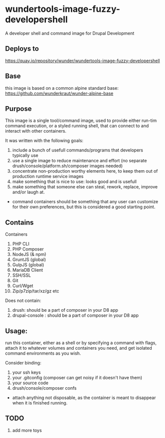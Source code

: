# wundertools-image-fuzzy-developershell
A developer shell and command image for Drupal Development

## Deploys to

https://quay.io/repository/wunder/wundertools-image-fuzzy-developershell

## Base

this image is based on a common alpine standard base: https://github.com/wunderkraut/wunder-alpine-base

## Purpose

This image is a single tool/command image, used to provide either run-tim command execution, or a styled running shell, that can connect to and interact with other containers.

It was written with the following goals:

1. include a bunch of usefull commands/programs that developers typically use
2. use a single image to reduce maintenance and effort (no separate drush/console/platform.sh/composer images needed)
3. concentrate non-production worthy elements here, to keep them out of production runtime service images
4. make something that is nice to use: looks good and is usefull
5. make something that someone else can steal, rework, replace, improve and/or laugh at.

* command containers should be something that any user can customize for their own preferences, but this is considered a good starting point.

## Contains

Containers

1. PHP CLI
2. PHP Composer
3. NodeJS (& npm)
4. GruntJS (global)
5. GulpJS (global)
6. MariaDB Client
7. SSH/SSL
8. Git
9. Curl/Wget
10. Zip/p7zip/tar/xz/gz etc

Does not contain:
1. drush: should be a part of composer in your D8 app
2. drupal-console : should be a part of composer in your D8 app

## Usage:

run this container, either as a shell or by specifying a command with flags, attach it to whatever volumes and containers you need, and get isolated command environments as you wish.

Consider binding:

1. your ssh keys
2. your .gitconfig (composer can get noisy if it doesn't have them)
3. your source code
4. drush/console/composer confs

* attach anything not disposable, as the container is meant to disappear when it is finished running.

## TODO

1. add more toys
